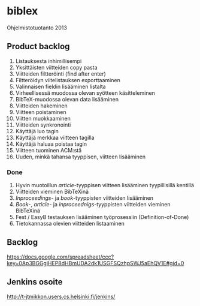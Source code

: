# biblex

Ohjelmistotuotanto 2013

## Product backlog

1. Listauksesta inhimillisempi
1. Yksittäisten viitteiden copy pasta
1. Viitteiden filtteröinti (find after enter)
1. Filtteröidyn viitelistauksen exporttaaminen
1. Valinnaisen fieldin lisääminen listalta
1. Virheellisessä muodossa olevan syötteen käsitteleminen
1. BibTeX-muodossa olevan data lisääminen
1. Viitteiden hakeminen
1. Viitteen poistaminen
1. Viitten muokkaaminen
1. Viitteiden synkronointi
1. Käyttäjä luo tagin
1. Käyttäjä merkkaa viitteen tagilla
1. Käyttäjä haluaa poistaa tagin
1. Viitteen tuominen ACM:stä
1. Uuden, minkä tahansa tyyppisen, viitteen lisääminen

### Done

1. Hyvin muotoillun *article*-tyyppisen viitteen lisääminen tyypillisillä kentillä
1. Viitteiden vieminen BibTeXinä
1. *Inproceedings*- ja *book*-tyyppisten viitteiden lisääminen
1. *Book*-, *article*- ja *inproceednigs*-tyyppisten viitteiden vieminen BibTeXinä
1. Fest / EasyB testauksen lisääminen työprosessiin (Definition-of-Done)
1. Tietokannassa olevien viitteiden listaaminen


## Backlog

https://docs.google.com/spreadsheet/ccc?key=0Ap3BGGgjHEP8dHBmUDA2dk1USGFSQzhpSWJ5aEhQV1E#gid=0


## Jenkins osoite

http://t-jtmikkon.users.cs.helsinki.fi/jenkins/

